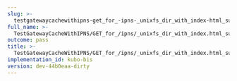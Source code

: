 ```yaml
---
slug: >-
  testgatewaycachewithipns-get_for_-ipns-_unixfs_dir_with_index-html_succeeds-header_etag
full_name: >-
  TestGatewayCacheWithIPNS/GET_for_/ipns/_unixfs_dir_with_index.html_succeeds/Header_Etag
outcome: pass
title: >-
  TestGatewayCacheWithIPNS/GET_for_/ipns/_unixfs_dir_with_index.html_succeeds/Header_Etag
implementation_id: kubo-bis
version: dev-44b0eaa-dirty
---
```


